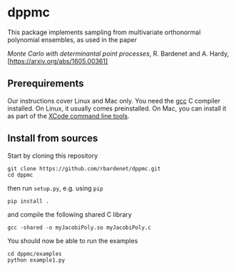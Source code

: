 # dppmc

This package implements sampling from multivariate orthonormal polynomial ensembles, as used in the paper

*Monte Carlo with determinantal point processes*, R. Bardenet and A. Hardy, [https://arxiv.org/abs/1605.00361]

## Prerequirements
Our instructions cover Linux and Mac only. You need the [gcc](https://gcc.gnu.org/) C compiler installed. On Linux, it usually comes preinstalled. On Mac, you can install it as part of the [XCode command line tools](https://developer.apple.com/xcode/). 

## Install from sources
Start by cloning this repository
```
git clone https://github.com/rbardenet/dppmc.git
cd dppmc
```
then run `setup.py`, e.g. using `pip`
```
pip install .
```
and compile the following shared C library
```
gcc -shared -o myJacobiPoly.so myJacobiPoly.c
```
You should now be able to run the examples
```
cd dppmc/examples
python example1.py
```
